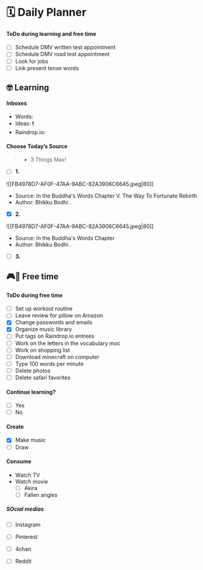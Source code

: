 # 🗓 Daily Planner

#### ToDo during learning and free time

- [ ] Schedule DMV written test appointment 
- [ ] Schedule DMV road test appointment
- [ ] Look for jobs
- [ ] Link present tense words

## 🤓 Learning

#### Inboxes

- Words: 
- Ideas: ❗️
- Raindrop.io: 

#### Choose Today’s Source

> - 3 Things Max!

- [ ] **1.** 

![[FB4978D7-AF0F-47AA-9ABC-82A3906C6645.jpeg|80]]
- Source: In the Buddha's Words Chapter V. The Way To Fortunate Rebirth
- Author: Bhikku Bodhi
.
- [x] **2.**

![[FB4978D7-AF0F-47AA-9ABC-82A3906C6645.jpeg|80]]
- Source: In the Buddha's Words Chapter 
- Author: Bhikku Bodhi
.
- [ ] **3.**

## 🎮🎨 Free time

#### ToDo during free time

- [ ] Set up workout routine 
- [ ] Leave review for pillow on Amazon
- [x] Change passwords and emails 
- [x] Organize music library 
- [ ] Put tags on Raindrop.io entrees 
- [ ] Work on the letters in the vocabulary moc
- [ ] Work on shopping list 
- [ ] Download minecraft on computer
- [ ] Type 100 words per minute
- [ ] Delete photos
- [ ] Delete safari favorites 

#### Continue learning?

- [ ] Yes
- [ ] No

#### Create

- [x] Make music
- [ ] Draw

#### Consume

- Watch TV 
- Watch movie 
	- [ ] Akira
	- [ ] Fallen angles

##### SOcial medias 

- [ ] Instagram
- [ ] Pinterest
- [ ] 4chan
- [ ] Reddit

